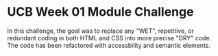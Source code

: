 # UCB Week 01 Module Challenge

In this challenge, the goal was to replace any "WET", repetitive, or redundant coding in both HTML and CSS into more precise "DRY" code. 
The code has been refactored with accessbility and semantic elements. 